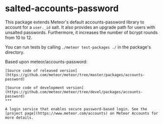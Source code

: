 # salted-accounts-password

This package extends Meteor's default accounts-password library to account for a `user._id` salt.
It also provides an upgrade path for users with unsalted passwords.
Furthermore, it increases the number of bcrypt rounds from 10 to 12.

You can run tests by calling `./meteor test-packages ./` in the package's directory.

Based upon meteor/accounts-password:
```
[Source code of released version](https://github.com/meteor/meteor/tree/master/packages/accounts-password)

[Source code of development version](https://github.com/meteor/meteor/tree/devel/packages/accounts-password)
***

A login service that enables secure password-based login. See the [project page](https://www.meteor.com/accounts) on Meteor Accounts for more details.
```
